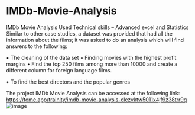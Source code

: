 # IMDb-Movie-Analysis
IMDb Movie Analysis
Used Technical skills – Advanced excel and Statistics
Similar to other case studies, a dataset was provided that had all the information about the films; it was asked to do an analysis which will find answers to the following:
 
•	The cleaning of the data set
•	Finding movies with the highest profit margins
•	Find the top 250 films among more than 10000 and create a different column for foreign language films.
 
•	To find the best directors and the popular genres

The project IMDb Movie Analysis can be accessed at the following link:  
https://tome.app/trainity/imdb-movie-analysis-clezvktw5011x4jf9z38trr9q
![image](https://user-images.githubusercontent.com/128585105/226855538-082046b8-af5e-40dc-931b-c406be844a8b.png)
